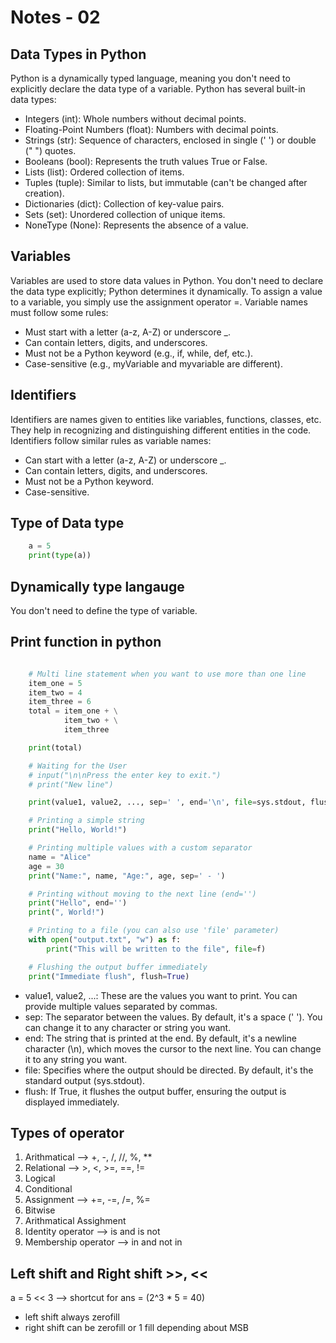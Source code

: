 # Notes - 02

## Data Types in Python

Python is a dynamically typed language, meaning you don't need to explicitly declare the data type of a variable. Python has several built-in data types:

* Integers (int): Whole numbers without decimal points.
* Floating-Point Numbers (float): Numbers with decimal points.
* Strings (str): Sequence of characters, enclosed in single (' ') or double (" ") quotes.
* Booleans (bool): Represents the truth values True or False.
* Lists (list): Ordered collection of items.
* Tuples (tuple): Similar to lists, but immutable (can't be changed after creation).
* Dictionaries (dict): Collection of key-value pairs.
* Sets (set): Unordered collection of unique items.
* NoneType (None): Represents the absence of a value.

## Variables

Variables are used to store data values in Python. You don't need to declare the data type explicitly; Python determines it dynamically. To assign a value to a variable, you simply use the assignment operator =. Variable names must follow some rules:

* Must start with a letter (a-z, A-Z) or underscore _.
* Can contain letters, digits, and underscores.
* Must not be a Python keyword (e.g., if, while, def, etc.).
* Case-sensitive (e.g., myVariable and myvariable are different).

## Identifiers

Identifiers are names given to entities like variables, functions, classes, etc. They help in recognizing and distinguishing different entities in the code. Identifiers follow similar rules as variable names:

* Can start with a letter (a-z, A-Z) or underscore _.
* Can contain letters, digits, and underscores.
* Must not be a Python keyword.
* Case-sensitive.

## Type of Data type

```python
    a = 5
    print(type(a))
```

## Dynamically type langauge

You don't need to define the type of variable.

## Print function in python

```python

    # Multi line statement when you want to use more than one line 
    item_one = 5
    item_two = 4
    item_three = 6
    total = item_one + \
            item_two + \
            item_three

    print(total)

    # Waiting for the User
    # input("\n\nPress the enter key to exit.")
    # print("New line")

    print(value1, value2, ..., sep=' ', end='\n', file=sys.stdout, flush=False)

    # Printing a simple string
    print("Hello, World!")

    # Printing multiple values with a custom separator
    name = "Alice"
    age = 30
    print("Name:", name, "Age:", age, sep=' - ')

    # Printing without moving to the next line (end='')
    print("Hello", end='')
    print(", World!")

    # Printing to a file (you can also use 'file' parameter)
    with open("output.txt", "w") as f:
        print("This will be written to the file", file=f)

    # Flushing the output buffer immediately
    print("Immediate flush", flush=True) 
```

* value1, value2, ...: These are the values you want to print. You can provide multiple values separated by commas.
* sep: The separator between the values. By default, it's a space (' '). You can change it to any character or string you want.
* end: The string that is printed at the end. By default, it's a newline character (\n), which moves the cursor to the next line. You can  change it to any string you want.
* file: Specifies where the output should be directed. By default, it's the standard output (sys.stdout).
* flush: If True, it flushes the output buffer, ensuring the output is displayed immediately.

## Types of operator

1. Arithmatical --> +, -, /, //, %, **
2. Relational --> >, <, >=, ==, !=
3. Logical
4. Conditional
5. Assignment --> +=, -=, /=, %=
6. Bitwise
7. Arithmatical Assighment
8. Identity operator --> is and is not
9. Membership operator --> in and not in

## Left shift and Right shift >>, <<

a = 5 << 3 --> shortcut for ans = (2^3 * 5 = 40)

* left shift always zerofill
* right shift can be zerofill or 1 fill depending about MSB
